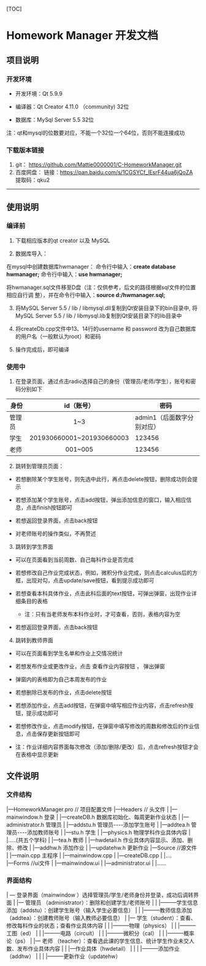 [TOC]

# Homework Manager 开发文档

## 项目说明

### 开发环境

- 开发环境：Qt 5.9.9

- 编译器：Qt Creator 4.11.0 （community)  32位

- 数据库：MySql Server 5.5  32位

注：qt和mysql的位数要对应，不能一个32位一个64位，否则不能连接成功

### 下载版本链接

1. git： https://github.com/Mattie0000001/C-HomeworkManager.git
2. 百度网盘： 链接：https://pan.baidu.com/s/1CGSYCf_lEsrF44ua6jQoZA 
   提取码：qku2

------

## 使用说明

### 编译前

1.  下载相应版本的qt creator 以及 MySQL

2.  数据库导入：

   在mysql中创建数据库hwmanager： 
     命令行中输入：**create database hwmanager;**
     命令行中输入：**use hwmanager;**

   将hwmanager.sql文件移至D盘（注：仅供参考，后文的路径根据sql文件的位置相应自行调  整），并在命令行中输入：**source d:/hwmanager.sql;**

3.  将MySQL Server 5.5 / lib / libmysql.dll复制到Qt安装目录下的bin目录中, 将 MySQL Server 5.5 / lib / libmysql.lib复制到Qt安装目录下的lib目录中

4.  将createDb.cpp文件中13、14行的username 和 password 改为自己数据库的用户名（一般默认为root）和密码

5.  操作完成后，即可编译

### 使用中

1.  在登录页面，通过点击radio选择自己的身份（管理员/老师/学生），账号和密码分别如下

| 身份   |        id（账号）         | 密码                       |
| ------ | :-----------------------: | -------------------------- |
| 管理员 |            1~3            | admin1（后面数字分别对应） |
| 学生   | 201930660001~201930660003 | 123456                     |
| 老师   |          001~005          | 123456                     |

2.  跳转到管理员页面：

+ 若想删除某个学生账号，则先选中此行，再点击delete按钮，删除成功则会提示

+ 若想添加某个学生账号，点击add按钮，弹出添加信息的窗口，输入相应信息，点击finish按钮即可

+ 若想返回登录界面，点击back按钮

+ 对老师账号的操作类似，不再赘述

3.  跳转到学生界面

+ 可以在页面看到当前周数、自己每科作业是否完成

+ 若想修改自己作业完成状态，例如，微积分作业完成，则点击calculus后的方框，出现对勾，点击update/save按钮，看到提示成功即可

+ 若想查看本科具体作业，点击此科后面的text按钮，可弹出弹窗，出现作业详细条目的表格
  - 注：只有当老师发布本科作业时，才可查看，否则，表格内容为空

+ 若想返回登录界面，点击back按钮

4.   跳转到教师界面

+ 可以在页面看到学生名单和作业上交情况统计

+ 若想发布作业或更改作业，点击 查看作业内容按钮 ， 弹出弹窗

 - 弹窗内的表格即为自己本周发布的作业

 - 若想删除已发布的作业，点击delete按钮

 - 若想添加作业，点击add按钮，在弹窗中填写相应作业内容，点击refresh按钮，提示成功即可

 - 若想修改作业，点击modify按钮，在弹窗中填写修改的周数和修改后的作业信息，点击保存更新按钮即可

 - 注：作业详细内容界面每次修改（添加/删除/更改）后，点击refresh按钮才会在表格中显示更新

## 文件说明

### 文件结构

|—HomeworkManager.pro          // 项目配置文件
|—Headers                                      // 头文件
|   |—mainwindow.h                               登录
|   |—createDB.h                                     数据库初始化、每周更新作业状态
|   |—administrator.h                             管理员
|   |—addstu.h                                         管理员----添加学生账号
|   |—addtea.h                                         管理员----添加教师账号
|   |—stu.h                                                学生
|   |—physics.h                                         物理学科作业具体内容
|   |.....(共五个学科)
|   |—tea.h                                                教师
|   |—hwdetail.h                                      作业具体内容显示、添加、删除、修改
|   |—addhw.h                                          添加作业
|   |—updatehw.h                                    更新作业
|—Source                                         //源文件
|   |—main.cpp                                       主程序
|   |—mainwindow.cpp
|   |—createDB.cpp
|   |....                        
|—Forms                                          //ui文件
|   |—mainwindow.ui
|   |—administrator.ui
|   |......

### 界面结构

| — 登录界面（mainwindow ）选择管理员/学生/老师身份并登录，成功后调转界面
|     |— 管理员 （administrator）：删除和创建学生/老师账号
|     |     |———学生信息添加（addstu）：创建学生账号（输入学生必要信息）
|     |     |———教师信息添加（addtea）：创建教师账号（输入教师必要信息）
|     |— 学生（student）：查看、修改每科作业的状态；查看作业具体内容
|     |     |———物理（physics）
|     |     |———工图（ed）
|     |     |———电路（circuit）
|     |     |———微积分（cal）
|     |     |———概率论（ps）
|     |— 老师 （teacher）：查看选此课的学生信息、统计学生作业未交人数、发布作业具体内容
|     |     |—作业具体（hwdetail）
|     |     |    |———添加作业（addhw）
|     |     |    |———更新作业（updatehw）



